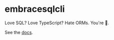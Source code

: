 # embracesqlcli

Love SQL? Love TypeScript? Hate ORMs. You're 🏡.

See the [docs](https://embracesql.github.io/docs).
